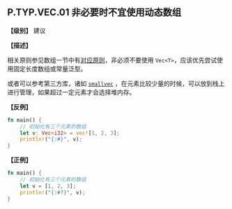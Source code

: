 ## P.TYP.VEC.01 非必要时不宜使用动态数组

**【级别】** 建议

**【描述】**

相关原则参见数组一节中有[对应原则](./array.md)，非必须不要使用 `Vec<T>`，应该优先尝试使用固定长度数组或常量泛型。

或者可以参考第三方库，诸如 [`smallvec`](https://docs.rs/smallvec/latest/smallvec) ，在元素比较少量的时候，可以放到栈上进行管理，如果超过一定元素才会选择堆内存。

**【反例】**

```rust
fn main() {
    // 初始化有三个元素的数组
    let v: Vec<i32> = vec![1, 2, 3];
    println!("{:#}", v);
}
```

**【正例】**

```rust
fn main() {
    // 初始化有三个元素的数组
    let v = [1, 2, 3];
    println!("{:#?}", v);
}
```

